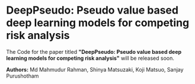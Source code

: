 # DeepPseudo: Pseudo value based deep learning models for competing risk analysis
The Code for the paper titled **"DeepPseudo: Pseudo value based deep learning models for competing risk analysis"** will be released soon.

**Authors:** Md Mahmudur Rahman, Shinya Matsuzaki, Koji Matsuo, Sanjay Purushotham



